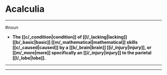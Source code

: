 # Acalculia
---
#noun
- **The [[c/_condition|condition]] of [[l/_lacking|lacking]] [[b/_basic|basic]] [[m/_mathematical|mathematical]] skills [[c/_caused|caused]] by a [[b/_brain|brain]] [[i/_injury|injury]], or [[m/_more|more]] specifically an [[i/_injury|injury]] to the parietal [[l/_lobe|lobe]].**
---
---
